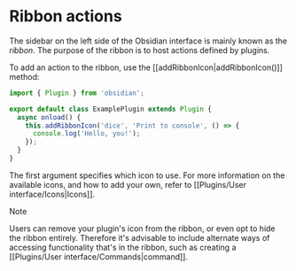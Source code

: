# Ribbon actions

The sidebar on the left side of the Obsidian interface is mainly known as the _ribbon_. The purpose of the ribbon is to host actions defined by plugins.

To add an action to the ribbon, use the [[addRibbonIcon|addRibbonIcon()]] method:

```ts
import { Plugin } from 'obsidian';

export default class ExamplePlugin extends Plugin {
  async onload() {
    this.addRibbonIcon('dice', 'Print to console', () => {
      console.log('Hello, you!');
    });
  }
}
```

The first argument specifies which icon to use. For more information on the available icons, and how to add your own, refer to [[Plugins/User interface/Icons|Icons]].

> [!note]
> Users can remove your plugin's icon from the ribbon, or even opt to hide the ribbon entirely. Therefore it's advisable to include alternate ways of accessing functionality that's in the ribbon, such as creating a [[Plugins/User interface/Commands|command]].
